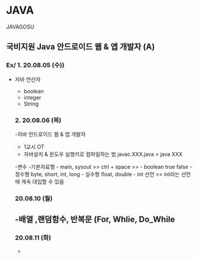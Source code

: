 # JAVA
JAVAGOSU

## 국비지원 Java 안드로이드 웹 & 앱 개발자 (A)

### Ex/ 1. 20.08.05 (수))
- 자바 연산자
  - boolean
  - integer
  - String
  
  ### 2. 20.08.06 (목)
  -자바 안드로이드 웹 & 앱 개발자
    - 1교시 OT
    - 자바설치 & 윈도우 실행키로 컴파일하는 법 javac.XXX.java > java XXX
  
    
    -변수
      -기본자료형
        - main, sysout >> ctrl + space >> 
        - boolean true false
        - 정수형 byte, short, int, long
        - 실수형 float, double
        - int 선언 >> int라는 선언에 계속 대입할 수 있음 
        
   ### 20.08.10 (월)
   -배열 ,랜덤함수, 반복문 (For, Whlie, Do_While
    -
        
   ### 20.08.11 (화)
   -
        
  
